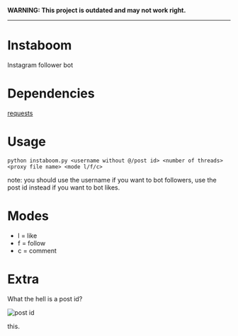 **WARNING: This project is outdated and may not work right.**

---------------------------------------------------------------
# Instaboom
Instagram follower bot

# Dependencies
[requests](https://pypi.python.org/pypi/requests)

# Usage
`python instaboom.py <username without @/post id> <number of threads> <proxy file name> <mode l/f/c>`

note: you should use the username if you want to bot followers, use the post id instead if you want to bot likes.

# Modes
* l = like
* f = follow
* c = comment

# Extra
What the hell is a post id?


![post id](https://i.imgur.com/45ly7Kb.png)

this.
